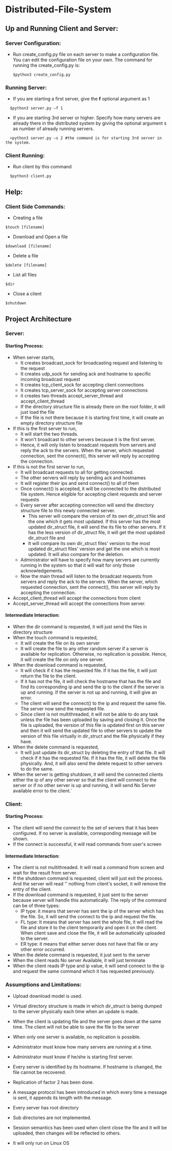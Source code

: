 # Distributed-File-System
## Up and Running Client and Server:
### Server Configuration:
* Run create_config.py file on each server to make a configuration file. You can edit the configuration file on your own. The command for running the create_config.py is:
  ```
  $python3 create_config.py
  ```
### Running Server: 
* If you are starting a first server, give the **f** optional argument as 1
```
  $python3 server.py –f 1
```
* If you are starting 3rd server or higher. Specify how many servers are already there in the distributed system by giving the optional argument s as number of already running servers.
```
  >python3 server.py –s 2 #the command is for starting 3rd server in the system.
```
### Client Running:
* Run client by this command
```
  $python3 client.py
```
## Help:
### Client Side Commands:
*	Creating a file
```
$touch [filename]
```
* Download and Open a file
```
$download [filename]
```
*	Delete a file
```
$delete [filename]
```
*	List all files
```
$dir
```
*	Close a client
```
$shutdown
```
## Project Architecture
### Server:

#### Starting Process:

- When server starts,
  - It creates broadcast\_sock for broadcasting request and listening to the request
  - It creates udp\_sock for sending ack and hostname to specific incoming broadcast request
  - It creates tcp\_client\_sock for accepting client connections
  - It creates tcp\_server\_sock for accepting server connections
  - it creates two threads accept\_server\_thread and accept\_client\_thread
  - If the directory structure file is already there on the root folder, it will just load the file
  - If the file is not there because it is starting first time, it will create an empty directory structure file
- If this is the first server to run,
  - It will start the two threads.
  - It won&#39;t broadcast to other servers because it is the first server.
  - Hence, it will only listen to broadcast requests from servers and reply the ack to the servers. When the server, which requested connection, sent the connect(), this server will reply by accepting the connection.
- If this is not the first server to run,
  - It will broadcast requests to all for getting connected.
  - The other servers will reply by sending ack and hostnames
  - It will register their ips and send connect() to all of them
  - Once connect()  is accepted, it will be connected to the distributed file system. Hence eligible for accepting client requests and server requests
  - Every server after accepting connection will send the directory structure file to this newly connected server.
    -  This server will compare the version of its own dir\_struct file  and the one which it gets most updated. If this server has the most updated dir\_struct file, it will send the its file to other servers. If it has the less version of dir\_struct file, it will get the most updated dir\_struct file and
      - It will compare its own dir\_struct files&#39; version to the  most updated dir\_struct files&#39; version and get the one which is most updated. It will also compare for the deletion.
  - Administrator will have to specify how many servers are currently running in the system so that it will wait for only those acknowledgements.
  - Now the main thread will listen to the broadcast requests from servers and reply the ack to the servers. When the server, which requested connection, sent the connect(), this server will reply by accepting the connection.
- Accept\_client\_thread will accept the connections from client
- Accept\_server\_thread will accept the connections from server.

#### Intermediate Interaction:

- When the dir command is requested, it will just send the files in directory structure
- When the touch command is requested,
  - It will create the file on its own server
  - It will create the file to any other random server if a server is available for replication. Otherwise, no replication is possible. Hence, it will create the file on only one server.
- When the download command is requested,
  - It will check if it has the requested file. If it has the file, it will just return the file to the client.
  - If it has not the file, it will check the hostname that has the file and find its corresponding ip and send the ip to the client if the server is up and running. If the server is not up and running, it will give an error.
  - The client will send the connect() to the ip and request the same file. The server now send the requested file.
  - Since client is not multithreaded, it will not be able to do any task unless the file has been uploaded by saving and closing it. Once the file is uploaded, the version of this file is updated first on this server and then it will send the updated file to other servers to update the version of this file virtually in dir\_struct  and the file physically if they have.
- When the delete command is requested,
  - It will just update its dir\_struct by deleting the entry of that file. It will check if it has the requested file. If it has the file, it will delete the file physically. And, it will also send the delete request to other servers to do the same.
- When the server is getting shutdown, it will send the connected clients either the ip of any other server so that the client will connect to the server or if no other server is up and running, it will send No Server available error to the client.`

### Client:

#### Starting Process:

- The client will send the connect to the set of servers that it has been configured. If no server is available, corresponding message will be shown.
- If the connect is successful, it will read commands from user&#39;s screen

#### Intermediate Interaction:

- The client is not multithreaded. It will read a command from screen and wait for the result from server.
- If the shutdown command is requested, client will just exit the process. And the server will read &#39;&#39; nothing from client&#39;s socket, it will remove the entry of the client.
- If the download command is requested, it just sent to the server because server will handle this automatically. The reply of the command can be of three types:
  - IP type: it means that server has sent the ip of the server which has the file. So, it will send the connect to the ip and request the file.
  - FL type: It means that server has sent the whole file, it will read the file and store it to the client temporarily and open it on the client. When client save and close the file, it will be automatically uploaded to the server.
  - ER type: it means that either server does not have that file or any other error occurred.
- When the delete command is requested, it just sent to the server
- When the client reads No server Available, it will just terminate
- When the client reads IP type and ip value, it will send connect to the ip and request the same command which it has requested previously.

### Assumptions and Limitations:

- Upload download model is used.
- Virtual directory structure is made in which dir\_struct is being dumped to the server physically each time when an update is made.
- When the client is updating file and the server goes down at the same time. The client will not be able to save the file to the server
- When only one server is available, no replication is possible.
- Administrator must know how many servers are running at a time.
- Administrator must know if he/she is starting first server.
- Every server is identified by its hostname. If hostname is changed, the file cannot be recovered.
- Replication of factor 2 has been done.

- A message protocol has been introduced in which every time a message is sent, it appends its length with the message.

- Every server has root directory
- Sub directories are not implemented.
- Session semantics has been used when client close the file and it will be uploaded, then changes will be reflected to others.
- It will only run on Linux OS

